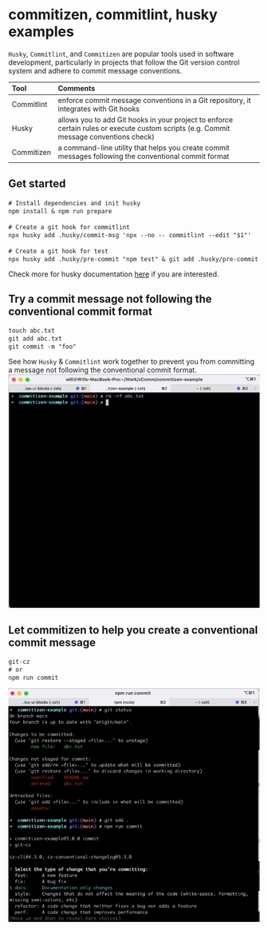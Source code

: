 # commitizen, commitlint, husky examples

`Husky`, `Commitlint`, and `Commitizen` are popular tools used in software development, particularly in projects that follow the Git version control system and adhere to commit message conventions.

| Tool | Comments |
|:--|:--
| Commitlint | enforce commit message conventions in a Git repository, it integrates with Git hooks |
| Husky | allows you to add Git hooks in your project to enforce certain rules or execute custom scripts (e.g. Commit message conventions check) |
| Commitizen | a command-line utility that helps you create commit messages following the conventional commit format |

## Get started

```
# Install dependencies and init husky
npm install & npm run prepare

# Create a git hook for commitlint
npx husky add .husky/commit-msg 'npx --no -- commitlint --edit "$1"'

# Create a git hook for test
npx husky add .husky/pre-commit "npm test" & git add .husky/pre-commit
```

Check more for husky documentation [here](https://typicode.github.io/husky/#/?id=install) if you are interested.

## Try a commit message not following the conventional commit format

```
touch abc.txt
git add abc.txt
git commit -m "foo"
```

See how `Husky` & `Commitlint` work together to prevent you from committing a message not following the conventional commit format.
![Not conventional](assets/git-commit-wrong-message.gif)

## Let commitizen to help you create a conventional commit message

```
git-cz
# or
npm run commit
```

![Commitizen](assets/commitizen.gif)
